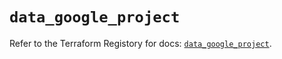 # `data_google_project`

Refer to the Terraform Registory for docs: [`data_google_project`](https://registry.terraform.io/providers/hashicorp/google-beta/4.81.0/docs/data-sources/google_project).

